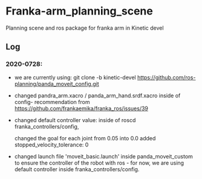 # Franka-arm_planning_scene
Planning scene and ros package for franka arm in Kinetic devel

## Log

### 2020-0728:

- we are currently using: git clone -b kinetic-devel https://github.com/ros-planning/panda_moveit_config.git


- changed pandra_arm.xacro / panda_arm_hand.srdf.xacro inside of config- recommendation from https://github.com/frankaemika/franka_ros/issues/39

- changed default controller value: inside of roscd franka_controllers/config, 

	changed the goal for each joint from 0.05 into 0.0 
	added stopped_velocity_tolerance: 0 

- changed launch file 'moveit_basic.launch' inside panda_moveit_custom to ensure the controller of the robot with ros - for now, we are using default controller inside franka_controllers/config.
